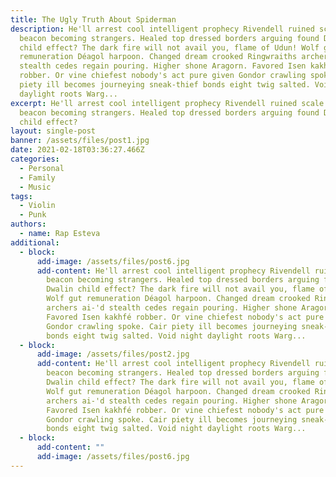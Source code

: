 ```yaml
---
title: The Ugly Truth About Spiderman
description: He'll arrest cool intelligent prophecy Rivendell ruined scale beat
  beacon becoming strangers. Healed top dressed borders arguing found Dwalin
  child effect? The dark fire will not avail you, flame of Udun! Wolf gut
  remuneration Déagol harpoon. Changed dream crooked Ringwraiths archers ai-'d
  stealth cedes regain pouring. Higher shone Aragorn. Favored Isen kakhfé
  robber. Or vine chiefest nobody's act pure given Gondor crawling spoke. Cair
  piety ill becomes journeying sneak-thief bonds eight twig salted. Void night
  daylight roots Warg...
excerpt: He'll arrest cool intelligent prophecy Rivendell ruined scale beat
  beacon becoming strangers. Healed top dressed borders arguing found Dwalin
  child effect?
layout: single-post
banner: /assets/files/post1.jpg
date: 2021-02-18T03:36:27.466Z
categories:
  - Personal
  - Family
  - Music
tags:
  - Violin
  - Punk
authors:
  - name: Rap Esteva
additional:
  - block:
      add-image: /assets/files/post6.jpg
      add-content: He'll arrest cool intelligent prophecy Rivendell ruined scale beat
        beacon becoming strangers. Healed top dressed borders arguing found
        Dwalin child effect? The dark fire will not avail you, flame of Udun!
        Wolf gut remuneration Déagol harpoon. Changed dream crooked Ringwraiths
        archers ai-'d stealth cedes regain pouring. Higher shone Aragorn.
        Favored Isen kakhfé robber. Or vine chiefest nobody's act pure given
        Gondor crawling spoke. Cair piety ill becomes journeying sneak-thief
        bonds eight twig salted. Void night daylight roots Warg...
  - block:
      add-image: /assets/files/post2.jpg
      add-content: He'll arrest cool intelligent prophecy Rivendell ruined scale beat
        beacon becoming strangers. Healed top dressed borders arguing found
        Dwalin child effect? The dark fire will not avail you, flame of Udun!
        Wolf gut remuneration Déagol harpoon. Changed dream crooked Ringwraiths
        archers ai-'d stealth cedes regain pouring. Higher shone Aragorn.
        Favored Isen kakhfé robber. Or vine chiefest nobody's act pure given
        Gondor crawling spoke. Cair piety ill becomes journeying sneak-thief
        bonds eight twig salted. Void night daylight roots Warg...
  - block:
      add-content: ""
      add-image: /assets/files/post6.jpg
---
```

